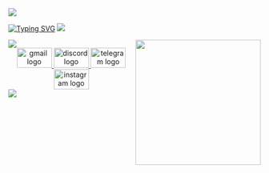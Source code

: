 <img src="https://user-images.githubusercontent.com/73097560/115834477-dbab4500-a447-11eb-908a-139a6edaec5c.gif">

[![Typing SVG](https://readme-typing-svg.herokuapp.com?font=Matemasie&size=31&pause=500&color=FF8000&multiline=true&width=435&lines=Helloo!+I+am+Eli%C3%A9;%F0%9F%8E%93I'm+a+student+in+URBE;%F0%9F%92%BBComputer+engineering)](https://git.io/typing-svg)
<img src="https://user-images.githubusercontent.com/73097560/115834477-dbab4500-a447-11eb-908a-139a6edaec5c.gif">



<img align="right" height="250" src="https://media1.tenor.com/m/0_mp4RvAcXgAAAAC/hello-fox.gif"/>
<img src="https://user-images.githubusercontent.com/73097560/115834477-dbab4500-a447-11eb-908a-139a6edaec5c.gif">

  </a>
  </div>
<div align="center">
  <a href="mailto:eiad14022005@gmail.com" target="_blank">
    <img src="https://raw.githubusercontent.com/maurodesouza/profile-readme-generator/master/src/assets/icons/social/gmail/default.svg" width="70" height="40" alt="gmail logo"  />
    
  </a>
  <a href="https://discord.com/users/elie1402" target="_blank">
    <img src="https://raw.githubusercontent.com/maurodesouza/profile-readme-generator/master/src/assets/icons/social/discord/default.svg" width="70" height="40" alt="discord logo"  />
    
  </a>
  <a href="https://telegram.me/elieee1402" target="_blank">
    <img src="https://raw.githubusercontent.com/maurodesouza/profile-readme-generator/master/src/assets/icons/social/telegram/default.svg" width="70" height="40" alt="telegram logo"  />
  </a>
  <a href="https://www.instagram.com/elieee1402/" target="_blank">
    <img src="https://raw.githubusercontent.com/maurodesouza/profile-readme-generator/master/src/assets/icons/social/instagram/default.svg" width="70" height="40" alt="instagram logo"  />
    
  </a>
</div>
  </a> <img src="https://user-images.githubusercontent.com/73097560/115834477-dbab4500-a447-11eb-908a-139a6edaec5c.gif">
  </div>
